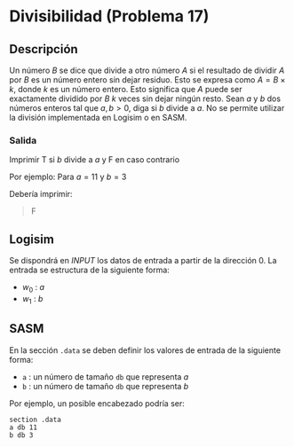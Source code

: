 # Divisibilidad (Problema 17)

## Descripción

Un número $B$ se dice que divide a otro número $A$ si el resultado de dividir $A$ por $B$ es un número entero sin dejar residuo. Esto se expresa como $A = B \times k$, donde $k$ es un número entero. Esto significa que $A$ puede ser exactamente dividido por $B$ $k$ veces sin dejar ningún resto.
Sean $a$ y $b$ dos números enteros tal que $a, b > 0$, diga si $b$ divide a $a$. No se permite utilizar la división implementada en Logisim o en SASM.

### Salida

Imprimir T si $b$ divide a $a$ y F en caso contrario

Por ejemplo: Para $a = 11$ y $b = 3$

Debería imprimir:

> F

## Logisim

Se dispondrá en *INPUT* los datos de entrada a partir de la dirección $0$. La entrada se estructura de la siguiente forma:

- $w_0$ : $a$
- $w_1$ : $b$

## SASM

En la sección `.data` se deben definir los valores de entrada de la siguiente forma:

- `a` : un número de tamaño `db` que representa $a$
- `b` : un número de tamaño `db` que representa $b$

Por ejemplo, un posible encabezado podría ser:

```
section .data
a db 11
b db 3
```